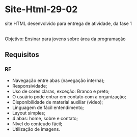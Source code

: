 # Site-Html-29-02
site HTML desenvolvido para entrega de atividade, da fase 1

<br> Objetivo: Ensinar para jovens sobre área da programação

## Requisitos
### RF
* Navegação entre abas (navegação interna); <br>
* Responsividade; <br>
* Uso de cores claras, exceção: Branco e preto; <br>
* O usuário pode entrar em contato com a organização; <br>
* Disponibilidade de material auxiliar (video); <br>
* Linguagem de fácil entendimento; <br>
* Layout simples; <br>
* 4 abas: home, sobre e contato;
* Nível do conteudo fácil;
* Utilização de imagens.
